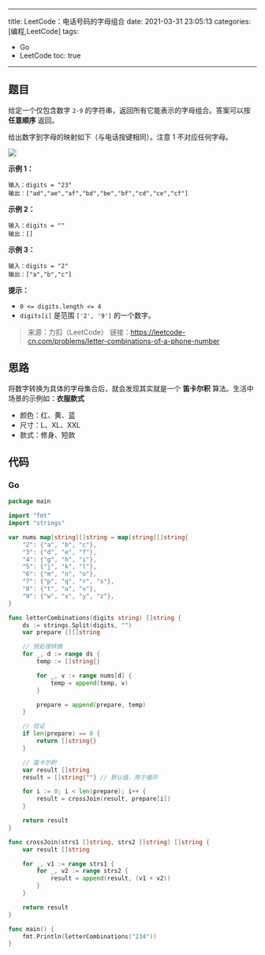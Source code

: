 ----
title: LeetCode：电话号码的字母组合
date: 2021-03-31 23:05:13
categories: [编程,LeetCode]
tags: 
- Go
- LeetCode
toc: true
----

## 题目

给定一个仅包含数字 `2-9` 的字符串，返回所有它能表示的字母组合。答案可以按 **任意顺序** 返回。

给出数字到字母的映射如下（与电话按键相同）。注意 1 不对应任何字母。

![](https://s.flc.io/2021-03-31-23-09-24.png)

<!-- more -->

**示例 1：**

```
输入：digits = "23"
输出：["ad","ae","af","bd","be","bf","cd","ce","cf"]
```

**示例 2：**

```
输入：digits = ""
输出：[]

```
**示例 3：**

```
输入：digits = "2"
输出：["a","b","c"]
```

**提示：**

- `0 <= digits.length <= 4`
- `digits[i]` 是范围 `['2', '9']` 的一个数字。

> 来源：力扣（LeetCode）
> 链接：https://leetcode-cn.com/problems/letter-combinations-of-a-phone-number

## 思路

将数字转换为具体的字母集合后，就会发现其实就是一个 **笛卡尔积** 算法。生活中场景的示例如：**衣服款式**

- 颜色：红、黄、蓝
- 尺寸：L、XL、XXL
- 款式：修身、短款

## 代码

### Go

```go
package main

import "fmt"
import "strings"

var nums map[string][]string = map[string][]string{
	"2": {"a", "b", "c"},
	"3": {"d", "e", "f"},
	"4": {"g", "h", "i"},
	"5": {"j", "k", "l"},
	"6": {"m", "n", "o"},
	"7": {"p", "q", "r", "s"},
	"8": {"t", "u", "v"},
	"9": {"w", "x", "y", "z"},
}

func letterCombinations(digits string) []string {
	ds := strings.Split(digits, "")
	var prepare [][]string

	// 预处理转换
	for _, d := range ds {
		temp := []string{}

		for _, v := range nums[d] {
			temp = append(temp, v)
		}

		prepare = append(prepare, temp)
	}

	// 验证
	if len(prepare) == 0 {
		return []string{}
	}

	// 笛卡尔积
	var result []string
	result = []string{""} // 默认值，用于循环

	for i := 0; i < len(prepare); i++ {
		result = crossJoin(result, prepare[i])
	}

	return result
}

func crossJoin(strs1 []string, strs2 []string) []string {
	var result []string

	for _, v1 := range strs1 {
		for _, v2 := range strs2 {
			result = append(result, (v1 + v2))
		}
	}

	return result
}

func main() {
	fmt.Println(letterCombinations("234"))
}
```